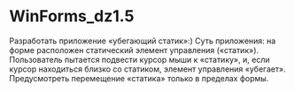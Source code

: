 # WinForms_dz1.5
Разработать приложение «убегающий статик»:) Суть приложения: на форме расположен статический элемент управления («статик»). Пользователь пытается подвести курсор мыши к «статику», и, если курсор находиться близко со статиком, элемент управления «убегает». Предусмотреть перемещение «статика» только в пределах формы.

